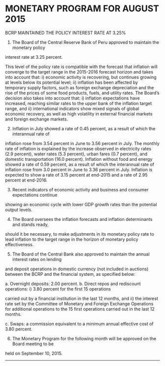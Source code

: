 # MONETARY PROGRAM FOR AUGUST 2015

 BCRP MAINTAINED THE POLICY INTEREST RATE AT 3.25%

1. The Board of the Central Reserve Bank of Peru approved to maintain the monetary policy

interest rate at 3.25 percent.

This level of the policy rate is compatible with the forecast that inflation will converge to the
target range in the 2015-2016 forecast horizon and takes into account that: i) economic
activity is recovering, but continues growing at levels below its potential level; ii) inflation has
been affected by temporary supply factors, such as foreign exchange depreciation and the
rise of the prices of some food products, fuels, and utility rates. The Board’s decision also
takes into account that: i) inflation expectations have increased, reaching similar rates to the
upper bank of the inflation target range, and ii) international indicators show mixed signals of
global economic recovery, as well as high volatility in external financial markets and foreign
exchange markets.

2. Inflation in July showed a rate of 0.45 percent, as a result of which the interannual rate of

inflation rose from 3.54 percent in June to 3.56 percent in July. The monthly rate of inflation
is explained by the increase observed in electricity rates (2.9 percent), water rates (5.3
percent), urban fares (0.7 percent), and domestic transportation (16.0 percent). Inflation
without food and energy showed a rate of 0.59 percent, as a result of which the interannual
rate of inflation rose from 3.0 percent in June to 3.36 percent in July. Inflation is expected to
show a rate of 3.15 percent at end-2015 and a rate of 2.95 percent at end-2016.

3. Recent indicators of economic activity and business and consumer expectations continue

showing an economic cycle with lower GDP growth rates than the potential output levels.

4. The Board oversees the inflation forecasts and inflation determinants and stands ready,

should it be necessary, to make adjustments in its monetary policy rate to lead inflation to the
target range in the horizon of monetary policy effectiveness.

5. The Board of the Central Bank also approved to maintain the annual interest rates on lending

and deposit operations in domestic currency (not included in auctions) between the BCRP
and the financial system, as specified below:

a. Overnight deposits: 2.00 percent.
b. Direct repos and rediscount operations: i) 3.80 percent for the first 15 operations

carried out by a financial institution in the last 12 months, and ii) the interest rate set
by the Committee of Monetary and Foreign Exchange Operations for additional
operations to the 15 first operations carried out in the last 12 months.

c. Swaps: a commission equivalent to a minimum annual effective cost of 3.80 percent.

6. The Monetary Program for the following month will be approved on the Board meeting to be

held on September 10, 2015.


-----

